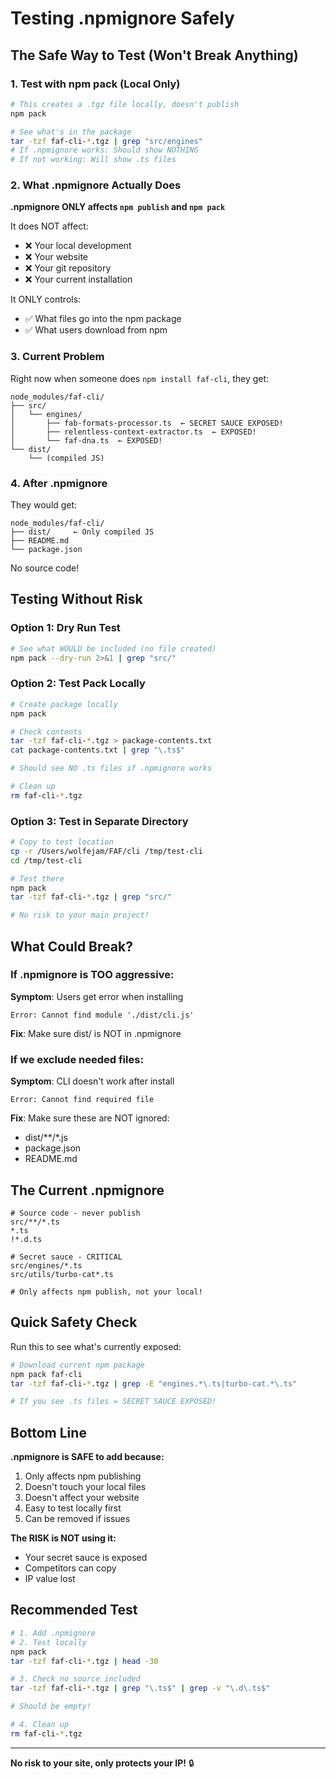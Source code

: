 # Testing .npmignore Safely

## The Safe Way to Test (Won't Break Anything)

### 1. Test with npm pack (Local Only)
```bash
# This creates a .tgz file locally, doesn't publish
npm pack

# See what's in the package
tar -tzf faf-cli-*.tgz | grep "src/engines"
# If .npmignore works: Should show NOTHING
# If not working: Will show .ts files
```

### 2. What .npmignore Actually Does

**.npmignore ONLY affects `npm publish` and `npm pack`**

It does NOT affect:
- ❌ Your local development
- ❌ Your website
- ❌ Your git repository
- ❌ Your current installation

It ONLY controls:
- ✅ What files go into the npm package
- ✅ What users download from npm

### 3. Current Problem

Right now when someone does `npm install faf-cli`, they get:
```
node_modules/faf-cli/
├── src/
│   └── engines/
│       ├── fab-formats-processor.ts  ← SECRET SAUCE EXPOSED!
│       ├── relentless-context-extractor.ts  ← EXPOSED!
│       └── faf-dna.ts  ← EXPOSED!
└── dist/
    └── (compiled JS)
```

### 4. After .npmignore

They would get:
```
node_modules/faf-cli/
├── dist/     ← Only compiled JS
├── README.md
└── package.json
```

No source code!

## Testing Without Risk

### Option 1: Dry Run Test
```bash
# See what WOULD be included (no file created)
npm pack --dry-run 2>&1 | grep "src/"
```

### Option 2: Test Pack Locally
```bash
# Create package locally
npm pack

# Check contents
tar -tzf faf-cli-*.tgz > package-contents.txt
cat package-contents.txt | grep "\.ts$"

# Should see NO .ts files if .npmignore works

# Clean up
rm faf-cli-*.tgz
```

### Option 3: Test in Separate Directory
```bash
# Copy to test location
cp -r /Users/wolfejam/FAF/cli /tmp/test-cli
cd /tmp/test-cli

# Test there
npm pack
tar -tzf faf-cli-*.tgz | grep "src/"

# No risk to your main project!
```

## What Could Break?

### If .npmignore is TOO aggressive:

**Symptom**: Users get error when installing
```
Error: Cannot find module './dist/cli.js'
```

**Fix**: Make sure dist/ is NOT in .npmignore

### If we exclude needed files:

**Symptom**: CLI doesn't work after install
```
Error: Cannot find required file
```

**Fix**: Make sure these are NOT ignored:
- dist/**/*.js
- package.json
- README.md

## The Current .npmignore

```gitignore
# Source code - never publish
src/**/*.ts
*.ts
!*.d.ts

# Secret sauce - CRITICAL
src/engines/*.ts
src/utils/turbo-cat*.ts

# Only affects npm publish, not your local!
```

## Quick Safety Check

Run this to see what's currently exposed:
```bash
# Download current npm package
npm pack faf-cli
tar -tzf faf-cli-*.tgz | grep -E "engines.*\.ts|turbo-cat.*\.ts"

# If you see .ts files = SECRET SAUCE EXPOSED!
```

## Bottom Line

**.npmignore is SAFE to add because:**
1. Only affects npm publishing
2. Doesn't touch your local files
3. Doesn't affect your website
4. Easy to test locally first
5. Can be removed if issues

**The RISK is NOT using it:**
- Your secret sauce is exposed
- Competitors can copy
- IP value lost

## Recommended Test

```bash
# 1. Add .npmignore
# 2. Test locally
npm pack
tar -tzf faf-cli-*.tgz | head -30

# 3. Check no source included
tar -tzf faf-cli-*.tgz | grep "\.ts$" | grep -v "\.d\.ts$"

# Should be empty!

# 4. Clean up
rm faf-cli-*.tgz
```

---

**No risk to your site, only protects your IP!** 🔒